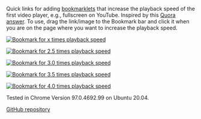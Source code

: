 Quick links for adding [bookmarklets](https://www.freecodecamp.org/news/what-are-bookmarklets/) that increase the playback speed of the first video player, e.g., fullscreen on YouTube.
Inspired by this [Quora answer](https://www.quora.com/Is-there-a-way-of-watching-YouTube-videos-at-higher-than-2x-speed).
To use, drag the link/image to the Bookmark bar and click it when you are on the page where you want to increase the playback speed.

<a href='javascript:(()=>{document.getElementsByTagName("video")[0].playbackRate=prompt("Playback speed","1.0");})()'><img alt="Bookmark for x times playback speed" src="https://img.shields.io/badge/Playback%20speed-x%20times-lightgrey"></a>

[![Bookmark for 2.5 times playback speed](https://img.shields.io/badge/Playback%20speed-2.5%20x-lightgrey)](javascript:Array.from(document.querySelectorAll('video')).forEach((v,b,c)=>v.playbackRate=2.5))

[![Bookmark for 3.0 times playback speed](https://img.shields.io/badge/Playback%20speed-3.0%20x-lightgrey)](javascript:Array.from(document.querySelectorAll('video')).forEach((v,b,c)=>v.playbackRate=3.0))

[![Bookmark for 3.5 times playback speed](https://img.shields.io/badge/Playback%20speed-3.5%20x-lightgrey)](javascript:Array.from(document.querySelectorAll('video')).forEach((v,b,c)=>v.playbackRate=3.5))

[![Bookmark for 4.0 times playback speed](https://img.shields.io/badge/Playback%20speed-4.0%20x-lightgrey)](javascript:Array.from(document.querySelectorAll('video')).forEach((v,b,c)=>v.playbackRate=4.0))

Tested in Chrome Version 97.0.4692.99 on Ubuntu 20.04.

[GitHub repository](https://github.com/k3KAW8Pnf7mkmdSMPHz27/missing-playback-speeds)

